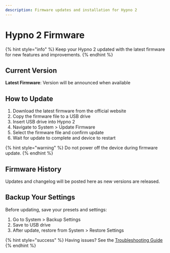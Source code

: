 ```yaml
---
description: Firmware updates and installation for Hypno 2
---
```


# Hypno 2 Firmware

{% hint style="info" %}
Keep your Hypno 2 updated with the latest firmware for new features and improvements.
{% endhint %}

## Current Version

**Latest Firmware**: Version will be announced when available

## How to Update

1. Download the latest firmware from the official website
2. Copy the firmware file to a USB drive
3. Insert USB drive into Hypno 2
4. Navigate to System > Update Firmware
5. Select the firmware file and confirm update
6. Wait for update to complete and device to restart

{% hint style="warning" %}
Do not power off the device during firmware update.
{% endhint %}

## Firmware History

Updates and changelog will be posted here as new versions are released.

## Backup Your Settings

Before updating, save your presets and settings:
1. Go to System > Backup Settings
2. Save to USB drive
3. After update, restore from System > Restore Settings

{% hint style="success" %}
Having issues? See the [Troubleshooting Guide](hypno-2-troubleshooting.md)
{% endhint %} 